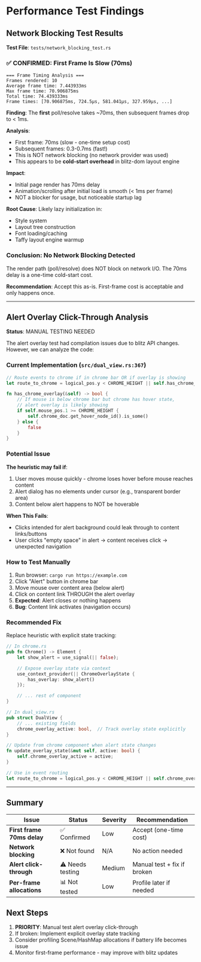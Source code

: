 # Performance Test Findings

## Network Blocking Test Results

**Test File**: `tests/network_blocking_test.rs`

### ✅ CONFIRMED: First Frame Is Slow (70ms)

```
=== Frame Timing Analysis ===
Frames rendered: 10
Average frame time: 7.443933ms
Max frame time: 70.906875ms
Total time: 74.439333ms
Frame times: [70.906875ms, 724.5µs, 581.041µs, 327.959µs, ...]
```

**Finding**: The **first** poll/resolve takes ~70ms, then subsequent frames drop to < 1ms.

**Analysis**:
- First frame: 70ms (slow - one-time setup cost)
- Subsequent frames: 0.3-0.7ms (fast!)
- This is NOT network blocking (no network provider was used)
- This appears to be **cold-start overhead** in blitz-dom layout engine

**Impact**:
- Initial page render has 70ms delay
- Animation/scrolling after initial load is smooth (< 1ms per frame)
- NOT a blocker for usage, but noticeable startup lag

**Root Cause**: Likely lazy initialization in:
- Style system
- Layout tree construction
- Font loading/caching
- Taffy layout engine warmup

### Conclusion: No Network Blocking Detected

The render path (poll/resolve) does NOT block on network I/O. The 70ms delay is a one-time cold-start cost.

**Recommendation**: Accept this as-is. First-frame cost is acceptable and only happens once.

---

## Alert Overlay Click-Through Analysis

**Status**: MANUAL TESTING NEEDED

The alert overlay test had compilation issues due to blitz API changes. However, we can analyze the code:

### Current Implementation (`src/dual_view.rs:367`)

```rust
// Route events to chrome if in chrome bar OR if overlay is showing
let route_to_chrome = logical_pos.y < CHROME_HEIGHT || self.has_chrome_overlay();

fn has_chrome_overlay(&self) -> bool {
    // If mouse is below chrome bar but chrome has hover state,
    // alert overlay is likely showing
    if self.mouse_pos.1 >= CHROME_HEIGHT {
        self.chrome_doc.get_hover_node_id().is_some()
    } else {
        false
    }
}
```

### Potential Issue

**The heuristic may fail if**:
1. User moves mouse quickly - chrome loses hover before mouse reaches content
2. Alert dialog has no elements under cursor (e.g., transparent border area)
3. Content below alert happens to NOT be hoverable

**When This Fails**:
- Clicks intended for alert background could leak through to content links/buttons
- User clicks "empty space" in alert → content receives click → unexpected navigation

### How to Test Manually

1. Run browser: `cargo run https://example.com`
2. Click "Alert" button in chrome bar
3. Move mouse over content area (below alert)
4. Click on content link THROUGH the alert overlay
5. **Expected**: Alert closes or nothing happens
6. **Bug**: Content link activates (navigation occurs)

### Recommended Fix

Replace heuristic with explicit state tracking:

```rust
// In chrome.rs
pub fn Chrome() -> Element {
    let show_alert = use_signal(|| false);

    // Expose overlay state via context
    use_context_provider(|| ChromeOverlayState {
        has_overlay: show_alert()
    });

    // ... rest of component
}

// In dual_view.rs
pub struct DualView {
    // ... existing fields
    chrome_overlay_active: bool,  // Track overlay state explicitly
}

// Update from chrome component when alert state changes
fn update_overlay_state(&mut self, active: bool) {
    self.chrome_overlay_active = active;
}

// Use in event routing
let route_to_chrome = logical_pos.y < CHROME_HEIGHT || self.chrome_overlay_active;
```

---

## Summary

| Issue | Status | Severity | Recommendation |
|-------|--------|----------|----------------|
| **First frame 70ms delay** | ✅ Confirmed | Low | Accept (one-time cost) |
| **Network blocking** | ❌ Not found | N/A | No action needed |
| **Alert click-through** | ⚠️ Needs testing | Medium | Manual test + fix if broken |
| **Per-frame allocations** | 📊 Not tested | Low | Profile later if needed |

## Next Steps

1. **PRIORITY**: Manual test alert overlay click-through
2. If broken: Implement explicit overlay state tracking
3. Consider profiling Scene/HashMap allocations if battery life becomes issue
4. Monitor first-frame performance - may improve with blitz updates
